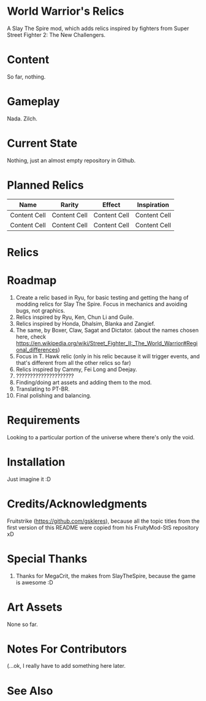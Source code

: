 # World Warrior's Relics
A Slay The Spire mod, which adds relics inspired by fighters from Super Street Fighter 2: The New Challengers.

# Content

So far, nothing.

# Gameplay

Nada. Zilch.

# Current State

Nothing, just an almost empty repository in Github.

# Planned Relics

| Name  | Rarity | Effect | Inspiration |
| ------------- | ------------- | ------------- | ------------- |
| Content Cell  | Content Cell  | Content Cell  | Content Cell  |
| Content Cell  | Content Cell  | Content Cell  | Content Cell  |

# Relics



# Roadmap

1. Create a relic based in Ryu, for basic testing and getting the hang of modding relics for Slay The Spire. Focus in mechanics and avoiding bugs, not graphics.
2. Relics inspired by Ryu, Ken, Chun Li and Guile.
3. Relics inspired by Honda, Dhalsim, Blanka and Zangief.
4. The same, by Boxer, Claw, Sagat and Dictator. (about the names chosen here, check https://en.wikipedia.org/wiki/Street_Fighter_II:_The_World_Warrior#Regional_differences)
5. Focus in T. Hawk relic (only in his relic because it will trigger events, and that's different from all the other relics so far)
6. Relics inspired by Cammy, Fei Long and Deejay.
7. ?????????????????????
8. Finding/doing art assets and adding them to the mod.
9. Translating to PT-BR.
10. Final polishing and balancing.

# Requirements

Looking to a particular portion of the universe where there's only the void.

# Installation

Just imagine it :D

# Credits/Acknowledgments

Fruitstrike (https://github.com/gskleres), because all the topic titles from the first version of this README were copied from his FruityMod-StS repository xD

# Special Thanks

1. Thanks for MegaCrit, the makes from SlayTheSpire, because the game is awesome :D

# Art Assets

None so far.

# Notes For Contributors

(...ok, I really have to add something here later.

# See Also
